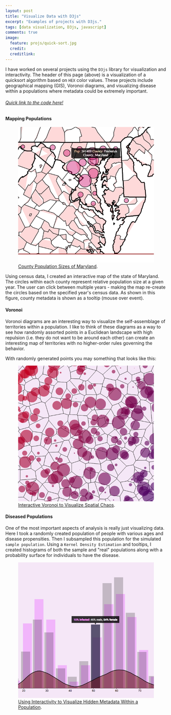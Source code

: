 ```yaml
---
layout: post
title: "Visualize Data with D3js"
excerpt: "Examples of projects with D3js."
tags: [data visualization, D3js, javascript]
comments: true
image:
  feature: projs/quick-sort.jpg
  credit:
  creditlink:
---
```


I have worked on several projects using the `D3js` library for visualization and interactivity. The header of this page (above) is a visualization of a quicksort algorithm based on `HEX` color values. These projects include geographical mapping (GIS), Voronoi diagrams, and visualizing disease within a populations where metadata could be extremely important.

###### [Quick link to the code here!](https://github.com/Thru-Echoes/visualization-d3)

#### Mapping Populations

<figure>
	<a href="../images/projs/thumbMap2.jpg"><img src="../images/projs/thumbMap2.jpg"></a>
	<figcaption><a href="" title="County Population Sizes of Maryland">County Population Sizes of Maryland</a>.</figcaption>
</figure>

Using census data, I created an interactive map of the state of Maryland. The circles within each county represent relative population size at a given year. The user can click between multiple years - making the map re-create the circles based on the specified year's census data. As shown in this figure, county metadata is shown as a tooltip (mouse over event).  

#### Voronoi

Voronoi diagrams are an interesting way to visualize the self-assemblage of territories within a population. I like to think of these diagrams as a way to see how randomly assorted points in a Euclidean landscape with high repulsion (i.e. they do not want to be around each other) can create an interesting map of territories with no higher-order rules governing the behavior.  

With randomly generated points you may something that looks like this:

<figure>
	<a href="../images/projs/thumbV.jpg"><img src="../images/projs/thumbV.jpg"></a>
	<figcaption><a href="" title="Interactive Voronoi to Visualize Spatial Chaos">Interactive Voronoi to Visualize Spatial Chaos</a>.</figcaption>
</figure>

#### Diseased Populations

One of the most important aspects of analysis is really just visualizing data. Here I took a randomly created population of people with various ages and disease propensities. Then I subsampled this population for the simulated `sample population`. Using a `Kernel Density Estimation` and tooltips, I created histograms of both the sample and "real" populations along with a probability surface for individuals to have the disease.  

<figure>
	<a href="../images/projs/thumbKDE.jpg"><img src="../images/projs/thumbKDE.jpg"></a>
	<figcaption><a href="" title="Using Interactivity to Visualize Hidden Metadata Within a Population">Using Interactivity to Visualize Hidden Metadata Within a Population</a>.</figcaption>
</figure>
